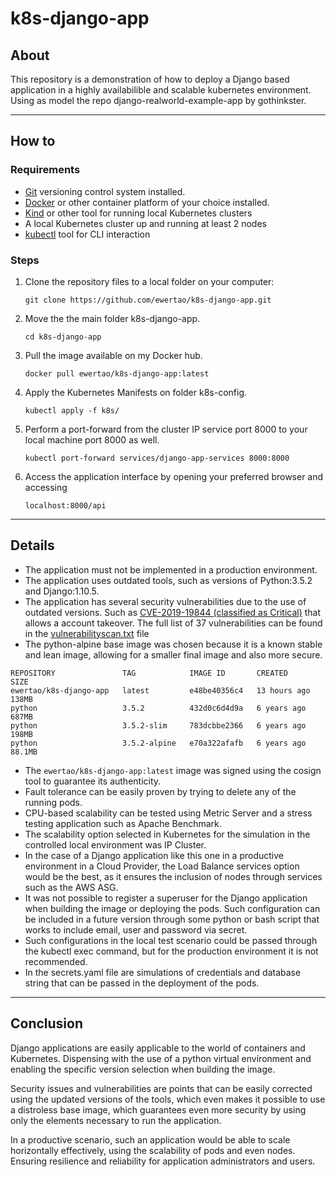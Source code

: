 # k8s-django-app

## About

This repository is a demonstration of how to deploy a Django based application in a highly availabilible and scalable kubernetes environment. Using as model the repo django-realworld-example-app by gothinkster.

___

## How to

### Requirements

- [Git](https://git-scm.com/book/en/v2/Getting-Started-Installing-Git) versioning control system installed. 
- [Docker](https://docs.docker.com/engine/install/) or other container platform of your choice installed.
- [Kind](https://kind.sigs.k8s.io/docs/user/quick-start/#installation) or other tool for running local Kubernetes clusters
- A local Kubernetes cluster up and running at least 2 nodes
- [kubectl](https://kubernetes.io/docs/tasks/tools/) tool for CLI interaction

### Steps

1. Clone the repository files to a local folder on your computer:
    
    ```
   git clone https://github.com/ewertao/k8s-django-app.git
    ```
    
2. Move the the main folder k8s-django-app.
    
    ```
   cd k8s-django-app
    ```
    
3. Pull the image available on my Docker hub.
    
    ```
   docker pull ewertao/k8s-django-app:latest
    ```
    
4. Apply the Kubernetes Manifests on folder k8s-config.
    
    ```
   kubectl apply -f k8s/
    ```
    
5. Perform a port-forward from the cluster IP service port 8000 to your local machine port 8000 as well.
    
    ```
   kubectl port-forward services/django-app-services 8000:8000
    ```
    
6. Access the application interface by opening your preferred browser and accessing
    
    ```
   localhost:8000/api
    ``` 
    
___

## Details

- The application must not be implemented in a production environment.
- The application uses outdated tools, such as versions of Python:3.5.2 and Django:1.10.5.
- The application has several security vulnerabilities due to the use of outdated versions. Such as [CVE-2019-19844 (classified as Critical)](https://nvd.nist.gov/vuln/detail/CVE-2019-19844) that allows a account takeover.
The full list of 37 vulnerabilities can be found in the [vulnerabilityscan.txt](https://github.com/ewertao/k8s-django-app/blob/main/vulnerabilityscan.txt) file
- The python-alpine base image was chosen because it is a known stable and lean image, allowing for a smaller final image and also more secure.
```
REPOSITORY               TAG            IMAGE ID       CREATED        SIZE
ewertao/k8s-django-app   latest         e48be40356c4   13 hours ago   138MB
python                   3.5.2          432d0c6d4d9a   6 years ago    687MB
python                   3.5.2-slim     783dcbbe2366   6 years ago    198MB
python                   3.5.2-alpine   e70a322afafb   6 years ago    88.1MB
```
- The `ewertao/k8s-django-app:latest` image was signed using the cosign tool to guarantee its authenticity.
- Fault tolerance can be easily proven by trying to delete any of the running pods.
- CPU-based scalability can be tested using Metric Server and a stress testing application such as Apache Benchmark.
- The scalability option selected in Kubernetes for the simulation in the controlled local environment was IP Cluster.
- In the case of a Django application like this one in a productive environment in a Cloud Provider, the Load Balance services option would be the best, as it ensures the inclusion of nodes through services such as the AWS ASG.
- It was not possible to register a superuser for the Django application when building the image or deploying the pods. Such configuration can be included in a future version through some python or bash script that works to include email, user and password via secret.
- Such configurations in the local test scenario could be passed through the kubectl exec command, but for the production environment it is not recommended.
- In the secrets.yaml file are simulations of credentials and database string that can be passed in the deployment of the pods.

___
## Conclusion

Django applications are easily applicable to the world of containers and Kubernetes. Dispensing with the use of a python virtual environment and enabling the specific version selection when building the image.

Security issues and vulnerabilities are points that can be easily corrected using the updated versions of the tools, which even makes it possible to use a distroless base image, which guarantees even more security by using only the elements necessary to run the application.

In a productive scenario, such an application would be able to scale horizontally effectively, using the scalability of pods and even nodes. Ensuring resilience and reliability for application administrators and users.
